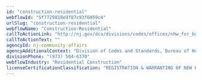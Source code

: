 ```yaml
---
id: "construction-residential"
webflowId: "5f7729818e9f87c93f6859c4"
urlSlug: "construction-residential"
webflowName: "Construction-Residential"
callToActionLink: "http://nj.gov/dca/divisions/codes/offices/nhw_for_builders.html"
callToActionText: ""
agencyId: nj-community-affairs
agencyAdditionalContext: "Division of Codes and Standards, Bureau of Homeowner Protection"
divisionPhone: "(973) 504-6370"
webflowIndustry: "Residential Construction"
licenseCertificationClassification: "REGISTRATION & WARRANTING OF NEW HOMES"
---
```

